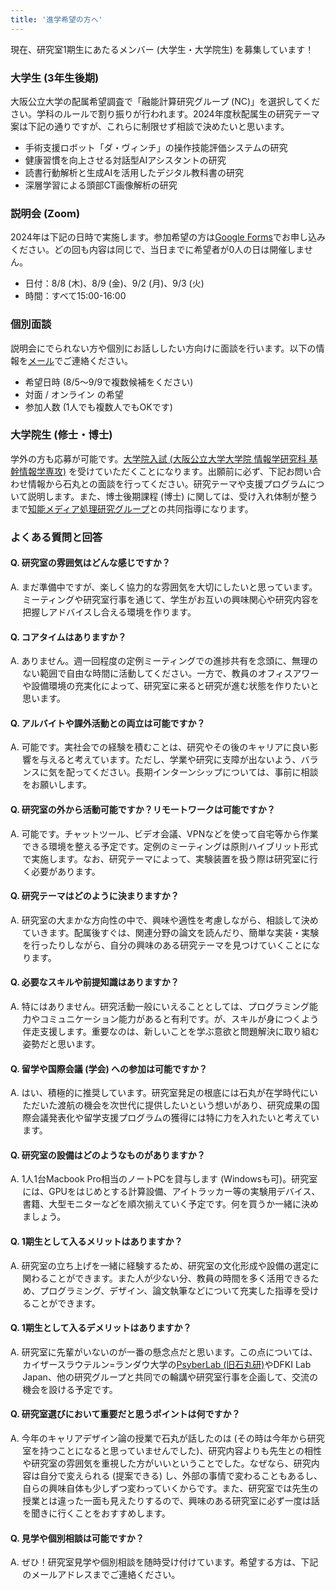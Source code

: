 ```yaml
---
title: '進学希望の方へ'
---
```


現在、研究室1期生にあたるメンバー (大学生・大学院生) を募集しています！

### 大学生 (3年生後期)

大阪公立大学の配属希望調査で「融能計算研究グループ (NC)」を選択してください。学科のルールで割り振りが行われます。2024年度秋配属生の研究テーマ案は下記の通りですが、これらに制限せず相談で決めたいと思います。

* 手術支援ロボット「ダ・ヴィンチ」の操作技能評価システムの研究
* 健康習慣を向上させる対話型AIアシスタントの研究
* 読書行動解析と生成AIを活用したデジタル教科書の研究
* 深層学習による頭部CT画像解析の研究

<div class="index-card-container">
  <div class="index-card-item call-card-item">
    <h3>説明会 (Zoom)</h3>
    <p>2024年は下記の日時で実施します。参加希望の方は<a href="https://forms.gle/feSbswwcQQPh4JJA9">Google Forms</a>でお申し込みください。どの回も内容は同じで、当日までに希望者が0人の日は開催しません。</p>
    <ul>
      <li>日付：8/8 (木)、8/9 (金)、9/2 (月)、9/3 (火) </li>
      <li>時間：すべて15:00-16:00</li>
    </ul>
  </div>
  <div class="index-card-item call-card-item">
    <h3>個別面談</h3>
    <p>説明会にでられない方や個別にお話ししたい方向けに面談を行います。以下の情報を<a href="#%E3%81%8A%E5%95%8F%E3%81%84%E5%90%88%E3%82%8F%E3%81%9B">メール</a>でご連絡ください。</p>
    <ul>
      <li>希望日時 (8/5〜9/9で複数候補をください)</li>
      <li>対面 / オンライン の希望</li>
      <li>参加人数 (1人でも複数人でもOKです)</li>
    </ul>
  </div>
</div>

### 大学院生 (修士・博士)

学外の方も応募が可能です。<a href="https://www.omu.ac.jp/admissions/g/exam_info/graduate/gs_info/" target="_blank" rel="noopener noreferrer">大学院入試 (大阪公立大学大学院 情報学研究科 基幹情報学専攻)</a> を受けていただくことになります。出願前に必ず、下記お問い合わせ情報から石丸との面談を行ってください。研究テーマや支援プログラムについて説明します。また、博士後期課程 (博士) に関しては、受け入れ体制が整うまで<a href="https://imlab.jp" target="_blank" rel="noopener noreferrer">知能メディア処理研究グループ</a>との共同指導になります。

### よくある質問と回答

#### Q. 研究室の雰囲気はどんな感じですか？

<p style="margin-top: 0; text-indent: -1.2rem; padding-left: 1.2rem;">A. まだ準備中ですが、楽しく協力的な雰囲気を大切にしたいと思っています。ミーティングや研究室行事を通じて、学生がお互いの興味関心や研究内容を把握しアドバイスし合える環境を作ります。</p>

#### Q. コアタイムはありますか？

<p style="margin-top: 0; text-indent: -1.2rem; padding-left: 1.2rem;">A. ありません。週一回程度の定例ミーティングでの進捗共有を念頭に、無理のない範囲で自由な時間に活動してください。一方で、教員のオフィスアワーや設備環境の充実化によって、研究室に来ると研究が進む状態を作りたいと思います。</p>

#### Q. アルバイトや課外活動との両立は可能ですか？

<p style="margin-top: 0; text-indent: -1.2rem; padding-left: 1.2rem;">A. 可能です。実社会での経験を積むことは、研究やその後のキャリアに良い影響を与えると考えています。ただし、学業や研究に支障が出ないよう、バランスに気を配ってください。長期インターンシップについては、事前に相談をお願いします。</p>

#### Q. 研究室の外から活動可能ですか？リモートワークは可能ですか？

<p style="margin-top: 0; text-indent: -1.2rem; padding-left: 1.2rem;">A. 可能です。チャットツール、ビデオ会議、VPNなどを使って自宅等から作業できる環境を整える予定です。定例のミーティングは原則ハイブリット形式で実施します。なお、研究テーマによって、実験装置を扱う際は研究室に行く必要があります。</p>

#### Q. 研究テーマはどのように決まりますか？

<p style="margin-top: 0; text-indent: -1.2rem; padding-left: 1.2rem;">A. 研究室の大まかな方向性の中で、興味や適性を考慮しながら、相談して決めていきます。配属後すぐは、関連分野の論文を読んだり、簡単な実装・実験を行ったりしながら、自分の興味のある研究テーマを見つけていくことになります。</p>

#### Q. 必要なスキルや前提知識はありますか？

<p style="margin-top: 0; text-indent: -1.2rem; padding-left: 1.2rem;">A. 特にはありません。研究活動一般にいえることとしては、プログラミング能力やコミュニケーション能力があると有利です。が、スキルが身につくよう伴走支援します。重要なのは、新しいことを学ぶ意欲と問題解決に取り組む姿勢だと思います。</p>

#### Q. 留学や国際会議 (学会) への参加は可能ですか？

<p style="margin-top: 0; text-indent: -1.2rem; padding-left: 1.2rem;">A. はい、積極的に推奨しています。研究室発足の根底には石丸が在学時代にいただいた渡航の機会を次世代に提供したいという想いがあり、研究成果の国際会議発表化や留学支援プログラムの獲得には特に力を入れたいと考えています。</p>

#### Q. 研究室の設備はどのようなものがありますか？

<p style="margin-top: 0; text-indent: -1.2rem; padding-left: 1.2rem;">A. 1人1台Macbook Pro相当のノートPCを貸与します (Windowsも可)。研究室には、GPUをはじめとする計算設備、アイトラッカー等の実験用デバイス、書籍、大型モニターなどを順次揃えていく予定です。何を買うか一緒に決めましょう。</p>

#### Q. 1期生として入るメリットはありますか？

<p style="margin-top: 0; text-indent: -1.2rem; padding-left: 1.2rem;">A. 研究室の立ち上げを一緒に経験するため、研究室の文化形成や設備の選定に関わることができます。また人が少ない分、教員の時間を多く活用できるため、プログラミング、デザイン、論文執筆などについて充実した指導を受けることができます。</p>

#### Q. 1期生として入るデメリットはありますか？

<p style="margin-top: 0; text-indent: -1.2rem; padding-left: 1.2rem;">A. 研究室に先輩がいないのが一番の懸念点だと思います。この点については、カイザースラウテルン=ランダウ大学の<a href="https://www.psyberlab.de/" target="_blank" rel="noopener noreferrer">PsyberLab (旧石丸研)</a>やDFKI Lab Japan、他の研究グループと共同での輪講や研究室行事を企画して、交流の機会を設ける予定です。

#### Q. 研究室選びにおいて重要だと思うポイントは何ですか？

<p style="margin-top: 0; text-indent: -1.2rem; padding-left: 1.2rem;">A. 今年のキャリアデザイン論の授業で石丸が話したのは (その時は今年から研究室を持つことになると思っていませんでした)、研究内容よりも先生との相性や研究室の雰囲気を重視した方がいいということでした。なぜなら、研究内容は自分で変えられる (提案できる) し、外部の事情で変わることもあるし、自らの興味自体も少しずつ変わっていくからです。また、研究室では先生の授業とは違った一面も見えたりするので、興味のある研究室に必ず一度は話を聞きに行くことをおすすめします。</p>

#### Q. 見学や個別相談は可能ですか？

<p style="margin-top: 0; text-indent: -1.2rem; padding-left: 1.2rem;">A. ぜひ！研究室見学や個別相談を随時受け付けています。希望する方は、下記のメールアドレスまでご連絡ください。</p>